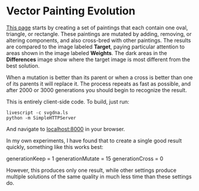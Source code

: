 Vector Painting Evolution
=========================

[This page][1] starts by creating a set of paintings that each contain one oval,
triangle, or rectangle. These paintings are mutated by adding, removing, or
altering components, and also cross-bred with other paintings. The results are
compared to the image labeled **Target**, paying particular attention to areas
shown in the image labeled **Weights**. The dark areas in the **Differences**
image show where the target image is most different from the best solution.

When a mutation is better than its parent or when a cross is better than one of
its parents it will replace it. The process repeats as fast as possible, and
after 2000 or 3000 generations you should begin to recognize the result.

This is entirely client-side code. To build, just run:

    livescript -c svgdna.ls
    python -m SimpleHTTPServer

And navigate to [localhost:8000][2] in your browser.

In my own experiments, I have found that to create a single good result quickly,
something like this works best:

   generationKeep = 1
   generationMutate = 15
   generationCross = 0

However, this produces only one result, while other settings produce multiple
solutions of the same quality in much less time than these settings do.


[1]: http://svachalek.github.com/svgdna/
[2]: http://localhost:8000
